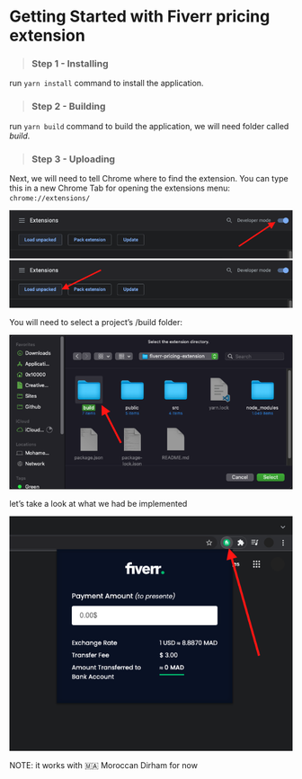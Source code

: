 # Getting Started with Fiverr pricing extension

> ### Step 1 - Installing

run `yarn install` command to install the application.


> ### Step 2 - Building

run `yarn build` command to build the application, we will need folder called *build*.



> ### Step 3 - Uploading

Next, we will need to tell Chrome where to find the extension. You can type this in a new Chrome Tab for opening the extensions menu:
`chrome://extensions/`

<img src="./src/img/1.png" alt="step1" width="794px"/>

<img src="./src/img/2.png" alt="step2" width="794px"/>


You will need to select a project’s /build folder:

<img src="./src/img/3.png" alt="step3" width="737px"/>


let’s take a look at what we had be implemented

<img src="./src/img/4.png" alt="step4" width="645px"/>


NOTE: it works with 🇲🇦 Moroccan Dirham for now
